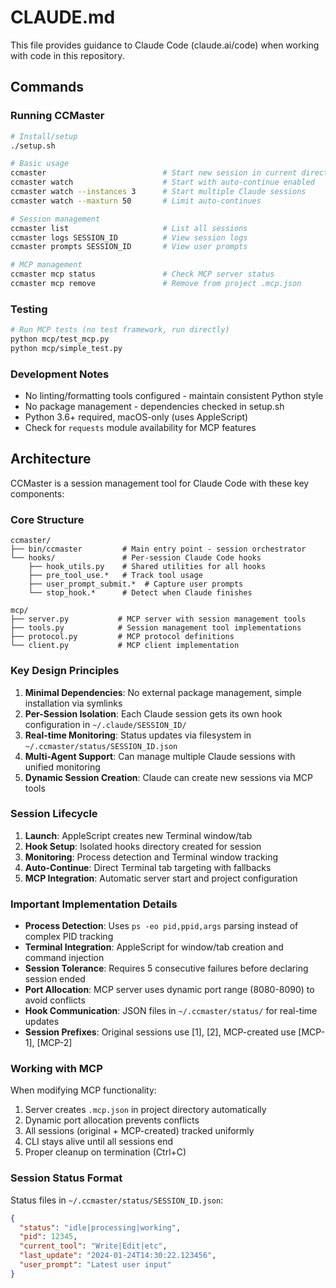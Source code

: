 # CLAUDE.md

This file provides guidance to Claude Code (claude.ai/code) when working with code in this repository.

## Commands

### Running CCMaster
```bash
# Install/setup
./setup.sh

# Basic usage
ccmaster                          # Start new session in current directory
ccmaster watch                    # Start with auto-continue enabled
ccmaster watch --instances 3      # Start multiple Claude sessions
ccmaster watch --maxturn 50       # Limit auto-continues

# Session management
ccmaster list                     # List all sessions
ccmaster logs SESSION_ID          # View session logs
ccmaster prompts SESSION_ID       # View user prompts

# MCP management
ccmaster mcp status               # Check MCP server status
ccmaster mcp remove               # Remove from project .mcp.json
```

### Testing
```bash
# Run MCP tests (no test framework, run directly)
python mcp/test_mcp.py
python mcp/simple_test.py
```

### Development Notes
- No linting/formatting tools configured - maintain consistent Python style
- No package management - dependencies checked in setup.sh
- Python 3.6+ required, macOS-only (uses AppleScript)
- Check for `requests` module availability for MCP features

## Architecture

CCMaster is a session management tool for Claude Code with these key components:

### Core Structure
```
ccmaster/
├── bin/ccmaster         # Main entry point - session orchestrator
└── hooks/               # Per-session Claude Code hooks
    ├── hook_utils.py    # Shared utilities for all hooks
    ├── pre_tool_use.*   # Track tool usage
    ├── user_prompt_submit.*  # Capture user prompts
    └── stop_hook.*      # Detect when Claude finishes

mcp/
├── server.py           # MCP server with session management tools
├── tools.py            # Session management tool implementations
├── protocol.py         # MCP protocol definitions
└── client.py           # MCP client implementation
```

### Key Design Principles

1. **Minimal Dependencies**: No external package management, simple installation via symlinks
2. **Per-Session Isolation**: Each Claude session gets its own hook configuration in `~/.claude/SESSION_ID/`
3. **Real-time Monitoring**: Status updates via filesystem in `~/.ccmaster/status/SESSION_ID.json`
4. **Multi-Agent Support**: Can manage multiple Claude sessions with unified monitoring
5. **Dynamic Session Creation**: Claude can create new sessions via MCP tools

### Session Lifecycle

1. **Launch**: AppleScript creates new Terminal window/tab
2. **Hook Setup**: Isolated hooks directory created for session
3. **Monitoring**: Process detection and Terminal window tracking
4. **Auto-Continue**: Direct Terminal tab targeting with fallbacks
5. **MCP Integration**: Automatic server start and project configuration

### Important Implementation Details

- **Process Detection**: Uses `ps -eo pid,ppid,args` parsing instead of complex PID tracking
- **Terminal Integration**: AppleScript for window/tab creation and command injection
- **Session Tolerance**: Requires 5 consecutive failures before declaring session ended
- **Port Allocation**: MCP server uses dynamic port range (8080-8090) to avoid conflicts
- **Hook Communication**: JSON files in `~/.ccmaster/status/` for real-time updates
- **Session Prefixes**: Original sessions use [1], [2], MCP-created use [MCP-1], [MCP-2]

### Working with MCP

When modifying MCP functionality:
1. Server creates `.mcp.json` in project directory automatically
2. Dynamic port allocation prevents conflicts
3. All sessions (original + MCP-created) tracked uniformly
4. CLI stays alive until all sessions end
5. Proper cleanup on termination (Ctrl+C)

### Session Status Format

Status files in `~/.ccmaster/status/SESSION_ID.json`:
```json
{
  "status": "idle|processing|working",
  "pid": 12345,
  "current_tool": "Write|Edit|etc",
  "last_update": "2024-01-24T14:30:22.123456",
  "user_prompt": "Latest user input"
}
```